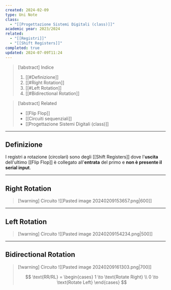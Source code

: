 ```yaml
---
created: 2024-02-09
type: Uni Note
class:
  - "[[Progettazione Sistemi Digitali (class)]]"
academic year: 2023/2024
related:
  - "[[Registri]]"
  - "[[Shift Registers]]"
completed: true
updated: 2024-07-09T11:24
---
```

>[!abstract] Indice
>1. [[#Definizione]]
>2. [[#Right Rotation]]
>3. [[#Left Rotation]]
>4. [[#Bidirectional Rotation]]

>[!abstract] Related
>- [[Flip Flop]]
>- [[Circuiti sequenziali]]
>- [[Progettazione Sistemi Digitali (class)]]

---
## Definizione

I registri a rotazione (circolari) sono degli [[Shift Registers]] dove l'**uscita** dell'ultimo [[Flip Flop]] è collegato all'**entrata** del primo e **non è presente il serial input**.

---
## Right Rotation

>[!warning] Circuito
>![[Pasted image 20240209153657.png|600]]

---
## Left Rotation

>[!warning] Circuito
>![[Pasted image 20240209154234.png|500]]

---
## Bidirectional Rotation

>[!warning] Circuito
>![[Pasted image 20240209161303.png|700]]
>
>$$
>\text{RR/RL} = \begin{cases}
> 1 \to \text{Rotate Right} \\
> 0 \to \text{Rotate Left}
>\end{cases}
>$$

